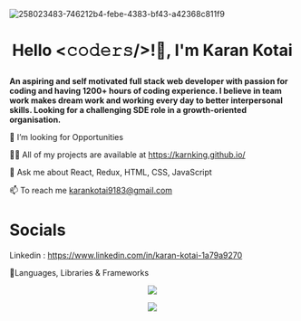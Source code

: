![258023483-746212b4-febe-4383-bf43-a42368c811f9](https://github.com/karnking/karnking/assets/68837552/4ff069dd-5c5c-4a58-98de-5207fd6c235e)

# **<p align="center">Hello <𝚌𝚘𝚍𝚎𝚛𝚜/>!👋, I'm Karan Kotai</p>**
**An aspiring and self motivated full stack web developer with passion for coding and having 1200+ hours of coding experience. I believe in team work makes dream work and working every day to better interpersonal skills. Looking for a challenging SDE role in a growth-oriented organisation.**

🌱 I’m looking for Opportunities

👨‍💻 All of my projects are available at https://karnking.github.io/

💬 Ask me about React, Redux, HTML, CSS, JavaScript

📫 To reach me karankotai9183@gmail.com

# Socials 
Linkedin : https://www.linkedin.com/in/karan-kotai-1a79a9270

🧩Languages, Libraries & Frameworks
<p align="center">
  <a href="https://skillicons.dev">
    <img src="https://skillicons.dev/icons?i=react,js,html,css,redux,nextjs,typescript,tailwind,python,java,mysql,git" />
  </a>
</p>
<p align="center">
  <a href="https://git.io/streak-stats"><img src="https://streak-stats.demolab.com?user=karnking&theme=highcontrast&hide_border=true"/></a>
</p>
